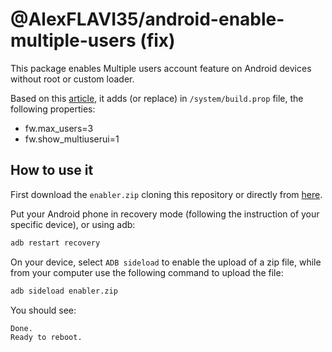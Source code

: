 # @AlexFLAVI35/android-enable-multiple-users (fix)
This package enables Multiple users account feature on Android devices without root or custom loader.

Based on this [article](https://beebom.com/how-enable-multiple-user-accounts-any-android/), it adds
(or replace) in `/system/build.prop` file, the following properties:
* fw.max_users=3
* fw.show_multiuserui=1

## How to use it

First download the `enabler.zip` cloning this repository or directly from [here](https://github.com/AlexFLAVIUS35/android-enable-multiple-users/releases).

Put your Android phone in recovery mode (following the instruction of your specific device), or
using adb:

```bash
adb restart recovery
```

On your device, select `ADB sideload` to enable the upload of a zip file, while from your computer
use the following command to upload the file:

```bash
adb sideload enabler.zip
```

You should see:

```bash
Done.
Ready to reboot.
```
